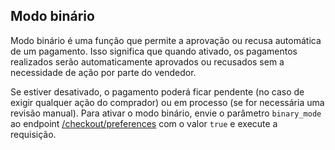## Modo binário

Modo binário é uma função que permite a aprovação ou recusa automática de um pagamento. Isso significa que quando ativado, os pagamentos realizados serão automaticamente aprovados ou recusados sem a necessidade de ação por parte do vendedor.

Se estiver desativado, o pagamento poderá ficar pendente (no caso de exigir qualquer ação do comprador) ou em processo (se for necessária uma revisão manual).
Para ativar o modo binário, envie o parâmetro `binary_mode`  ao endpoint [/checkout/preferences](https://www.mercadopago[FAKER][URL][DOMAIN]/developers/pt/reference/preferences/_checkout_preferences/post) com o valor `true` e execute a requisição.
